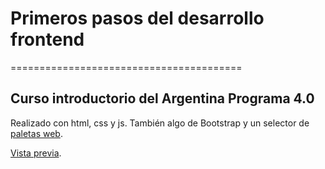 # Primeros pasos del desarrollo frontend
========================================

## Curso introductorio del Argentina Programa 4.0

Realizado con html, css y js.
También algo de Bootstrap y un selector de [paletas web](https://paletton.com/#uid=13j0u0kllllaFw0g0qFqFg0w0aF).

[Vista previa](https://locounpoconadamas.github.io/PrimerosPasosFrontend/).
